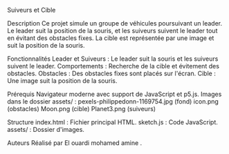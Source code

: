 Suiveurs et Cible 

Description
Ce projet simule un groupe de véhicules poursuivant un leader. Le leader suit la position de la souris, et les suiveurs suivent le leader tout en évitant des obstacles fixes. La cible est représentée par une image et suit la position de la souris.

Fonctionnalités
Leader et Suiveurs : Le leader suit la souris et les suiveurs suivent le leader.
Comportements : Recherche de la cible et évitement des obstacles.
Obstacles : Des obstacles fixes sont placés sur l'écran.
Cible : Une image suit la position de la souris.

Prérequis
Navigateur moderne avec support de JavaScript et p5.js.
Images dans le dossier assets/ :
pexels-philippedonn-1169754.jpg (fond)
icon.png (obstacles)
Moon.png (cible)
Planet3.png (suiveurs)

Structure
index.html : Fichier principal HTML.
sketch.js : Code JavaScript.
assets/ : Dossier d'images.

Auteurs
Réalisé par El ouardi mohamed amine .
